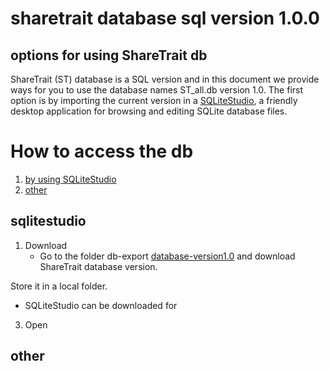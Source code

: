 # sharetrait database sql version 1.0.0

## options for using ShareTrait db

ShareTrait (ST) database is a SQL version and in this document we provide ways for you to use the database names ST_all.db version 1.0. 
The first option is by importing the current version in a [SQLiteStudio](https://sqlitestudio.pl/about/), a friendly desktop application for browsing and editing SQLite database files. 

# How to access the db 
1. [by using SQLiteStudio](#sqlitestudio)
2. [other](#other)



## sqlitestudio

1. Download
   - Go to the folder db-export [database-version1.0](https://github.com/ShareTraitProject/ShareTraitDatabase/blob/main/sharatrait-database-v1/db-export/ST_all.db) and download ShareTrait database version.


Store it in a local folder. 
   - SQLiteStudio can be downloaded for 

3. Open

   
## other

